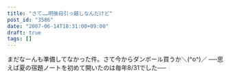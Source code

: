 ```yaml
---
title: "さて……明後日引っ越しなんだけど"
post_id: "3586"
date: "2007-06-14T18:31:00+09:00"
draft: true
tags: []
---
```



まだなーんも準備してなかった件。さて今からダンボール買うか＼(^o^)／ ──思えば夏の宿題ノートを初めて開いたのは毎年8/31でした──
